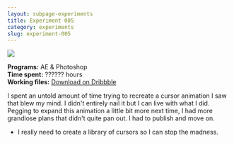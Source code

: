 ```yaml
---
layout: subpage-experiments
title: Experiment 005
category: experiments
slug: experiment-005
---
```

<img src="http://helentran.com/img/experiments/Experiment005.gif">

__Programs:__ AE & Photoshop  
__Time spent:__ ?????? hours  
__Working files:__ [Download on Dribbble](https://dribbble.com/shots/2810305-Experiment-005)

I spent an untold amount of time trying to recreate a cursor animation I saw that blew my mind. I didn't entirely nail it but I can live with what I did. Pegging to expand this animation a little bit more next time, I had more grandiose plans that didn't quite pan out. I had to publish and move on.

* I really need to create a library of cursors so I can stop the madness.